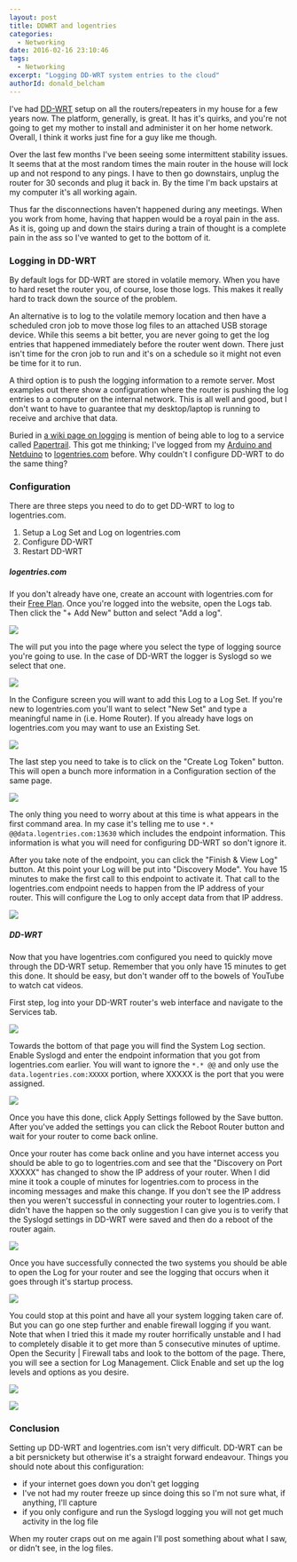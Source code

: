 ```yaml
---
layout: post
title: DDWRT and logentries
categories:
  - Networking  
date: 2016-02-16 23:10:46
tags:
  - Networking  
excerpt: "Logging DD-WRT system entries to the cloud"
authorId: donald_belcham
---
```

I've had [DD-WRT](http://www.dd-wrt.com/site/index "dd-wrt.com") setup on all the routers/repeaters in my house for a few years now. The platform, generally, is great. It has it's quirks, and you're not going to get my mother to install and administer it on her home network. Overall, I think it works just fine for a guy like me though.

Over the last few months I've been seeing some intermittent stability issues. It seems that at the most random times the main router in the house will lock up and not respond to any pings. I have to then go downstairs, unplug the router for 30 seconds and plug it back in. By the time I'm back upstairs at my computer it's all working again.

Thus far the disconnections haven't happened during any meetings. When you work from home, having that happen would be a royal pain in the ass. As it is, going up and down the stairs during a train of thought is a complete pain in the ass so I've wanted to get to the bottom of it.

### Logging in DD-WRT
By default logs for DD-WRT are stored in volatile memory. When you have to hard reset the router you, of course, lose those logs. This makes it really hard to track down the source of the problem.

An alternative is to log to the volatile memory location and then have a scheduled cron job to move those log files to an attached USB storage device. While this seems a bit better, you are never going to get the log entries that happened immediately before the router went down. There just isn't time for the cron job to run and it's on a schedule so it might not even be time for it to run.

A third option is to push the logging information to a remote server. Most examples out there show a configuration where the router is pushing the log entries to a computer on the internal network. This is all well and good, but I don't want to have to guarantee that my desktop/laptop is running to receive and archive that data.

Buried in [a wiki page on logging](https://www.dd-wrt.com/wiki/index.php/Logging_with_DD-WRT "Logging with DD-WRT") is mention of being able to log to a service called [Papertrail](https://papertrailapp.com/ "papertrailapp.com"). This got me thinking; I've logged from my [Arduino and Netduino](http://www.igloocoder.com/2015/04/09/Arduino-and-logging-to-the-cloud/) to [logentries.com](http://www.logentries.com "logentries.com") before. Why couldn't I configure DD-WRT to do the same thing?

### Configuration  
There are three steps you need to do to get DD-WRT to log to logentries.com.  

1. Setup a Log Set and Log on logentries.com  
2. Configure DD-WRT  
3. Restart DD-WRT  

##### logentries.com
If you don't already have one, create an account with logentries.com for their [Free Plan](https://logentries.com/pricing/ "logentries.com Pricing"). Once you're logged into the website, open the Logs tab. Then click the "+ Add New" button and select "Add a log".  

![](http://content.igloocoder.com/images/ddwrt-logentries-1.png)  

The will put you into the page where you select the type of logging source you're going to use. In the case of DD-WRT the logger is Syslogd so we select that one.

![](http://content.igloocoder.com/images/ddwrt-logentries-2.png)

In the Configure screen you will want to add this Log to a Log Set. If you're new to logentries.com you'll want to select "New Set" and type a meaningful name in (i.e. Home Router). If you already have logs on logentries.com you may want to use an Existing Set.

![](http://content.igloocoder.com/images/ddwrt-logentries-3.png)

The last step you need to take is to click on the "Create Log Token" button. This will open a bunch more information in a Configuration section of the same page.

![](http://content.igloocoder.com/images/ddwrt-logentries-4.png)

The only thing you need to worry about at this time is what appears in the first command area. In my case it's telling me to use `*.* @@data.logentries.com:13630` which includes the endpoint information. This information is what you will need for configuring DD-WRT so don't ignore it.

After you take note of the endpoint, you can click the "Finish & View Log" button. At this point your Log will be put into "Discovery Mode". You have 15 minutes to make the first call to this endpoint to activate it. That call to the logentries.com endpoint needs to happen from the IP address of your router. This will configure the Log to only accept data from that IP address.

![](http://content.igloocoder.com/images/ddwrt-logentries-5.png)

##### DD-WRT
Now that you have logentries.com configured you need to quickly move through the DD-WRT setup. Remember that you only have 15 minutes to get this done. It should be easy, but don't wander off to the bowels of YouTube to watch cat videos.

First step, log into your DD-WRT router's web interface and navigate to the Services tab.

![](http://content.igloocoder.com/images/ddwrt-logentries-6.png)

Towards the bottom of that page you will find the System Log section. Enable Syslogd and enter the endpoint information that you got from logentries.com earlier. You will want to ignore the `*.* @@` and only use the `data.logentries.com:XXXXX` portion, where XXXXX is the port that you were assigned.

![](http://content.igloocoder.com/images/ddwrt-logentries-7.png)

Once you have this done, click Apply Settings followed by the Save button. After you've added the settings you can click the Reboot Router button and wait for your router to come back online.

Once your router has come back online and you have internet access you should be able to go to logentries.com and see that the "Discovery on Port XXXXX" has changed to show the IP address of your router. When I did mine it took a couple of minutes for logentries.com to process in the incoming messages and make this change. If you don't see the IP address then you weren't successful in connecting your router to logentries.com. I didn't have the happen so the only suggestion I can give you is to verify that the Syslogd settings in DD-WRT were saved and then do a reboot of the router again.

![](http://content.igloocoder.com/images/ddwrt-logentries-8.png)

Once you have successfully connected the two systems you should be able to open the Log for your router and see the logging that occurs when it goes through it's startup process.

![](http://content.igloocoder.com/images/ddwrt-logentries-9.png)

You could stop at this point and have all your system logging taken care of. But you can go one step further and enable firewall logging if you want. Note that when I tried this it made my router horrifically unstable and I had to completely disable it to get more than 5 consecutive minutes of uptime.  
Open the Security | Firewall tabs and look to the bottom of the page. There, you will see a section for Log Management. Click Enable and set up the log levels and options as you desire.

![](http://content.igloocoder.com/images/ddwrt-logentries-10.png)

![](http://content.igloocoder.com/images/ddwrt-logentries-11.png)

### Conclusion  
Setting up DD-WRT and logentries.com isn't very difficult. DD-WRT can be a bit persnickety but otherwise it's a straight forward endeavour. Things you should note about this configuration:

- if your internet goes down you don't get logging
- I've not had my router freeze up since doing this so I'm not sure what, if anything, I'll capture
- if you only configure and run the Syslogd logging you will not get much activity in the log file

When my router craps out on me again I'll post something about what I saw, or didn't see, in the log files. 